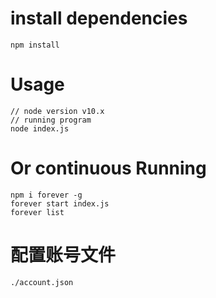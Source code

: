# install dependencies
    npm install

# Usage
    // node version v10.x
    // running program
    node index.js


# Or continuous Running
    npm i forever -g
    forever start index.js
    forever list

# 配置账号文件
    ./account.json
